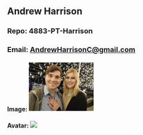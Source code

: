 ## Andrew Harrison
### Repo: 4883-PT-Harrison
### Email: AndrewHarrisonC@gmail.com
#### Image: <img src="https://github.com/ACHarrison32/4883-PT-Harrison/blob/main/Snapchat-1311680612.jpg" width="150">
#### Avatar: <img src="https://i.pinimg.com/originals/86/e0/9f/86e09f7328ffd9d45ab319cc0b3e7c9d.png" width="100">

